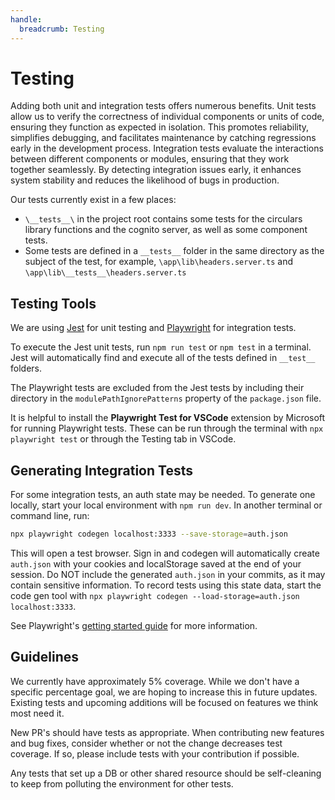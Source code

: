 ```yaml
---
handle:
  breadcrumb: Testing
---
```


# Testing

Adding both unit and integration tests offers numerous benefits. Unit tests allow us to verify the correctness of individual components or units of code, ensuring they function as expected in isolation. This promotes reliability, simplifies debugging, and facilitates maintenance by catching regressions early in the development process. Integration tests evaluate the interactions between different components or modules, ensuring that they work together seamlessly. By detecting integration issues early, it enhances system stability and reduces the likelihood of bugs in production.

Our tests currently exist in a few places:

- `\__tests__\` in the project root contains some tests for the circulars library functions and the cognito server, as well as some component tests.
- Some tests are defined in a `__tests__` folder in the same directory as the subject of the test, for example, `\app\lib\headers.server.ts` and `\app\lib\__tests__\headers.server.ts`

## Testing Tools

We are using [Jest](https://jestjs.io/) for unit testing and [Playwright](https://playwright.dev/) for integration tests.

To execute the Jest unit tests, run `npm run test` or `npm test` in a terminal. Jest will automatically find and execute all of the tests defined in `__test__` folders.

The Playwright tests are excluded from the Jest tests by including their directory in the `modulePathIgnorePatterns` property of the `package.json` file.

It is helpful to install the **Playwright Test for VSCode** extension by Microsoft for running Playwright tests. These can be run through the terminal with `npx playwright test` or through the Testing tab in VSCode.

## Generating Integration Tests

For some integration tests, an auth state may be needed. To generate one locally, start your local environment with `npm run dev`. In another terminal or command line, run:

```sh
npx playwright codegen localhost:3333 --save-storage=auth.json
```

This will open a test browser. Sign in and codegen will automatically create `auth.json` with your cookies and localStorage saved at the end of your session. Do NOT include the generated `auth.json` in your commits, as it may contain sensitive information. To record tests using this state data, start the code gen tool with `npx playwright codegen --load-storage=auth.json localhost:3333`.

See Playwright's [getting started guide](https://playwright.dev/docs/getting-started-vscode) for more information.

## Guidelines

We currently have approximately 5% coverage. While we don't have a specific percentage goal, we are hoping to increase this in future updates. Existing tests and upcoming additions will be focused on features we think most need it.

New PR's should have tests as appropriate. When contributing new features and bug fixes, consider whether or not the change decreases test coverage. If so, please include tests with your contribution if possible.

Any tests that set up a DB or other shared resource should be self-cleaning to keep from polluting the environment for other tests.
